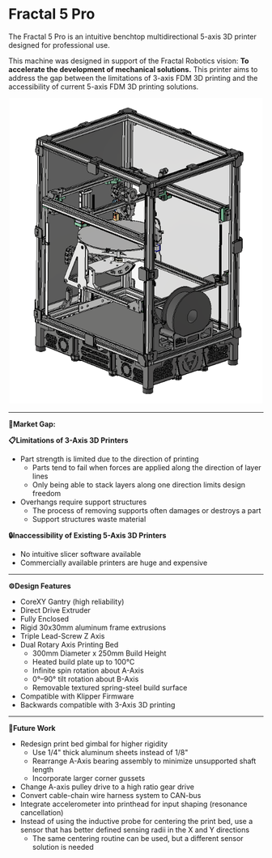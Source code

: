 # Fractal 5 Pro

The Fractal 5 Pro is an intuitive benchtop multidirectional 5-axis 3D printer designed for professional use.

This machine was designed in support of the Fractal Robotics vision: **To accelerate the development of mechanical solutions.** This printer aims to address the gap between the limitations of 3-axis FDM 3D printing and the accessibility of current 5-axis FDM 3D printing solutions.

<p align="center">
  <img src="./CAD/images/Fractal_5_Pro_ISO.PNG" width="500">
</p>

---

**🔎Market Gap:**

  **📋Limitations of 3-Axis 3D Printers**
  - Part strength is limited due to the direction of printing
    - Parts tend to fail when forces are applied along the direction of layer lines
    - Only being able to stack layers along one direction limits design freedom
  - Overhangs require support structures
    - The process of removing supports often damages or destroys a part
    - Support structures waste material

  **🔒Inaccessibility of Existing 5-Axis 3D Printers**
  - No intuitive slicer software available
  - Commercially available printers are huge and expensive

---

**⚙️Design Features**
- CoreXY Gantry (high reliability)
- Direct Drive Extruder  
- Fully Enclosed
- Rigid 30x30mm aluminum frame extrusions
- Triple Lead-Screw Z Axis  
- Dual Rotary Axis Printing Bed  
  - 300mm Diameter x 250mm Build Height  
  - Heated build plate up to 100°C  
  - Infinite spin rotation about A-Axis  
  - 0°–90° tilt rotation about B-Axis  
  - Removable textured spring-steel build surface
- Compatible with Klipper Firmware
- Backwards compatible with 3-Axis 3D printing

---

**📝Future Work**
- Redesign print bed gimbal for higher rigidity
  - Use 1/4" thick aluminum sheets instead of 1/8"
  - Rearrange A-Axis bearing assembly to minimize unsupported shaft length
  - Incorporate larger corner gussets
- Change A-axis pulley drive to a high ratio gear drive
- Convert cable-chain wire harness system to CAN-bus
- Integrate accelerometer into printhead for input shaping (resonance cancellation)
- Instead of using the inductive probe for centering the print bed, use a sensor that has better defined sensing radii in the X and Y directions
  - The same centering routine can be used, but a different sensor solution is needed
